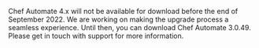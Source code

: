Chef Automate 4.x will not be available for download before the end of September 2022. We are working on making the upgrade process a seamless experience. Until then, you can download Chef Automate 3.0.49. Please get in touch with support for more information.
